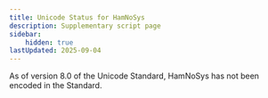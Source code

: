 ```yaml
---
title: Unicode Status for HamNoSys
description: Supplementary script page
sidebar:
    hidden: true
lastUpdated: 2025-09-04
---
```


As of version 8.0 of the Unicode Standard, HamNoSys has not been encoded in the Standard.

[comment]: # (end of intro)

[comment]: # (start of blocks)



[comment]: # (end of blocks)

[comment]: # (start of chars)



[comment]: # (end of chars)

[comment]: # (start of rest)


